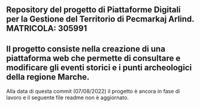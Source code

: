 Repository del progetto di Piattaforme Digitali per la Gestione del Territorio di Pecmarkaj Arlind.
MATRICOLA: 305991
---------------------------------------------------------------------------------------------------
Il progetto consiste nella creazione di una piattaforma web che permette di consultare e modificare
gli eventi storici e i punti archeologici della regione Marche.
---------------------------------------------------------------------------------------------------
Alla data di questa commit (07/08/2022) il progetto è ancora in fase di lavoro e il seguente file
readme non è aggiornato.

